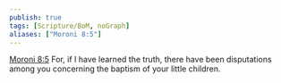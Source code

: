 ```yaml
---
publish: true
tags: [Scripture/BoM, noGraph]
aliases: ["Moroni 8:5"]
---
```

[Moroni 8:5](https://churchofjesuschrist.org/study/scriptures/bofm/moro/8?lang=eng&id=p5#p5) For, if I have learned the truth, there have been disputations among you concerning the baptism of your little children.
